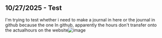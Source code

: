 <!--
  ===================    !!READ THIS NOTICE!!   ====================
  DO NOT edit this file manually. Your changes WILL BE OVERWRITTEN!
  This journal is auto generated and updated by Hack Club Blueprint.
  To edit this file, please edit your journal entries on Blueprint.
  ==================================================================
-->

## 10/27/2025 - Test  

I'm trying to test whether i need to make a journal in here or the journal in github because the one In github, apparently the hours don't transfer onto the actualhours on the website![image](https://blueprint.hackclub.com/user-attachments/blobs/proxy/eyJfcmFpbHMiOnsiZGF0YSI6NjExNiwicHVyIjoiYmxvYl9pZCJ9fQ==--97ae9ae14f4be736a428fa9a81f1f636ccdea123/image.png)
  


